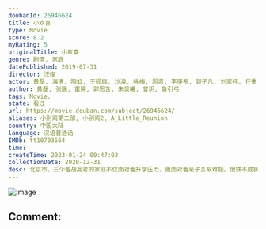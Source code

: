 ```yaml
---
doubanId: 26946624
title: 小欢喜
type: Movie
score: 8.2
myRating: 5
originalTitle: 小欢喜
genre: 剧情, 家庭
datePublished: 2019-07-31
director: 汪俊
actor: 黄磊, 海清, 陶虹, 王砚辉, 沙溢, 咏梅, 周奇, 李庚希, 郭子凡, 刘家祎, 任重, 吴施乐, 徐梵溪, 王栎鑫, 钟丽丽, 金丰, 白玉, 郭广平, 焦体怡, 杨青, 徐敏, 李野萍, 王晴, 杨雨婷, 冯晖, 金溪, 朱铁, 刘栋, 佟悦, 贺镪, 陈红梅, 范哲琛, 吴金鑫, 陈美汶, 王钰威, 李竞廷
author: 黄磊, 张巍, 雷博, 郭思含, 朱景曦, 曾玥, 鲁引弓
tags: Movie, 
state: 看过
url: https://movie.douban.com/subject/26946624/
aliases: 小别离第二部, 小别离2, A_Little_Reunion
country: 中国大陆
language: 汉语普通话
IMDb: tt10703664
time: 
createTime: 2023-01-24 00:47:03
collectionDate: 2020-12-31
desc: 北京市，三个备战高考的家庭不仅面对着升学压力，更面对着亲子关系难题。恨铁不成钢的妈妈童文洁（海清饰）和学渣儿子方一凡（周奇饰）之间因为成绩矛盾重重，爸爸方圆（黄磊饰）不得不左右调停；拒绝前夫乔卫...
---
```


![image](p2564832427.jpg)

Comment: 
---


